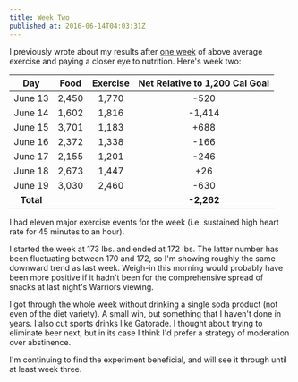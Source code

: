 ```yaml
---
title: Week Two
published_at: 2016-06-14T04:03:31Z
---
```


I previously wrote about my results after [one week](/fragments/one-week) of
above average exercise and paying a closer eye to nutrition. Here's week two:

| Day       | Food    | Exercise | Net Relative to 1,200 Cal Goal |
| :-------: | :-----: | :------: | :----------------------------: |
| June 13   | 2,450   | 1,770    | -520                           |
| June 14   | 1,602   | 1,816    | -1,414                         |
| June 15   | 3,701   | 1,183    | +688                           |
| June 16   | 2,372   | 1,338    | -166                           |
| June 17   | 2,155   | 1,201    | -246                           |
| June 18   | 2,673   | 1,447    | +26                            |
| June 19   | 3,030   | 2,460    | -630                           |
| **Total** |         |          | **-2,262**                     |

I had eleven major exercise events for the week (i.e. sustained high heart rate
for 45 minutes to an hour).

I started the week at 173 lbs. and ended at 172 lbs. The latter number has been
fluctuating between 170 and 172, so I'm showing roughly the same downward trend
as last week. Weigh-in this morning would probably have been more positive if
it hadn't been for the comprehensive spread of snacks at last night's Warriors
viewing.

I got through the whole week without drinking a single soda product (not even
of the diet variety). A small win, but something that I haven't done in years.
I also cut sports drinks like Gatorade. I thought about trying to eliminate
beer next, but in its case I think I'd prefer a strategy of moderation over
abstinence.

I'm continuing to find the experiment beneficial, and will see it through until
at least week three.
